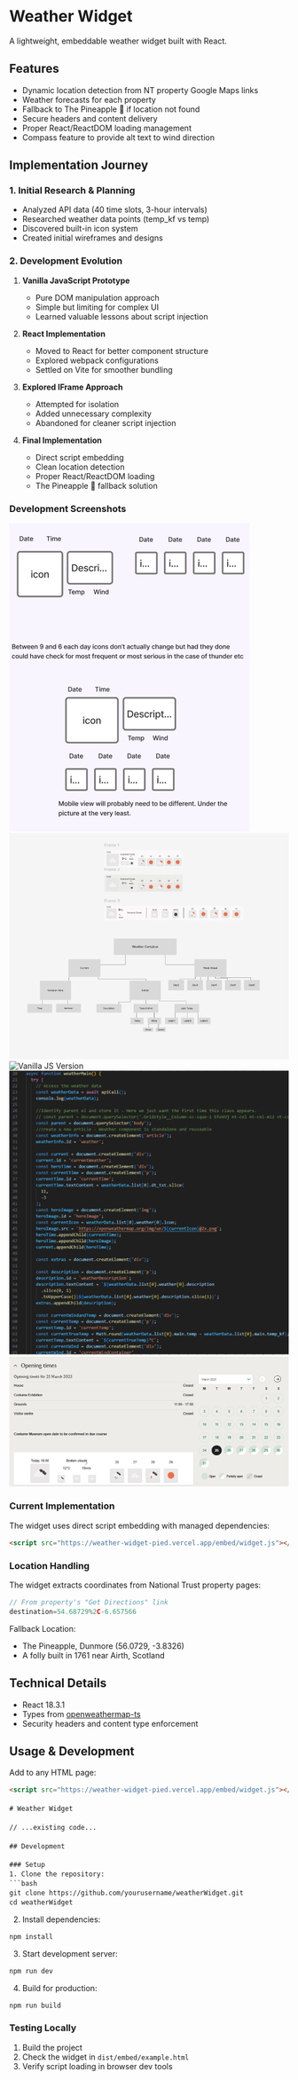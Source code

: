 # Weather Widget

A lightweight, embeddable weather widget built with React.

## Features
- Dynamic location detection from NT property Google Maps links
- Weather forecasts for each property
- Fallback to The Pineapple 🍍 if location not found
- Secure headers and content delivery
- Proper React/ReactDOM loading management
- Compass feature to provide alt text to wind direction

## Implementation Journey

### 1. Initial Research & Planning
- Analyzed API data (40 time slots, 3-hour intervals)
- Researched weather data points (temp_kf vs temp)
- Discovered built-in icon system
- Created initial wireframes and designs

### 2. Development Evolution
1. **Vanilla JavaScript Prototype**
   - Pure DOM manipulation approach
   - Simple but limiting for complex UI
   - Learned valuable lessons about script injection

2. **React Implementation**
   - Moved to React for better component structure
   - Explored webpack configurations
   - Settled on Vite for smoother bundling

3. **Explored IFrame Approach**
   - Attempted for isolation
   - Added unnecessary complexity
   - Abandoned for cleaner script injection

4. **Final Implementation**
   - Direct script embedding
   - Clean location detection
   - Proper React/ReactDOM loading
   - The Pineapple 🍍 fallback solution

### Development Screenshots
![rough-design](rough-design.png)
![Wireframe/Design](wireframeWeather.png)
![Vanilla JS Version](./docs/images/vanilla.png)
![vanilla-file-to-see](image-2.png)
![early version](image-3.png)


### Current Implementation
The widget uses direct script embedding with managed dependencies:
```html
<script src="https://weather-widget-pied.vercel.app/embed/widget.js"></script>
```

### Location Handling
The widget extracts coordinates from National Trust property pages:
```javascript
// From property's "Get Directions" link
destination=54.68729%2C-6.657566
```

Fallback Location:
- The Pineapple, Dunmore (56.0729, -3.8326)
- A folly built in 1761 near Airth, Scotland


## Technical Details
- React 18.3.1
- Types from [openweathermap-ts](https://www.npmjs.com/package/openweathermap-ts)
- Security headers and content type enforcement

## Usage & Development
Add to any HTML page:
```html
<script src="https://weather-widget-pied.vercel.app/embed/widget.js"></script>

# Weather Widget

// ...existing code...

## Development

### Setup
1. Clone the repository:
```bash
git clone https://github.com/yourusername/weatherWidget.git
cd weatherWidget
```

2. Install dependencies:
```bash
npm install
```

3. Start development server:
```bash
npm run dev
```

4. Build for production:
```bash
npm run build
```

### Testing Locally
1. Build the project
2. Check the widget in `dist/embed/example.html`
3. Verify script loading in browser dev tools

